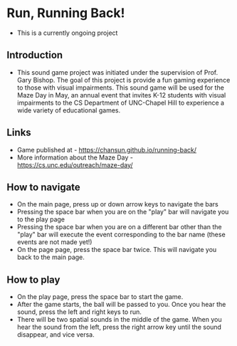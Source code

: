# Run, Running Back!
  * This is a currently ongoing project

## Introduction
  * This sound game project was initiated under the supervision of Prof. Gary Bishop. The goal of this project is provide a fun gaming experience to those with visual impairments. This sound game will be used for the Maze Day in May, an annual event that invites K-12 students with visual impairments to the CS Department of UNC-Chapel Hill to experience a wide variety of educational games.

## Links
  * Game published at - https://chansun.github.io/running-back/
  * More information about the Maze Day - https://cs.unc.edu/outreach/maze-day/

## How to navigate
  * On the main page, press up or down arrow keys to navigate the bars
  * Pressing the space bar when you are on the "play" bar will navigate you to the play page
  * Pressing the space bar when you are on a different bar other than the "play" bar will execute the event corresponding to the bar name (these events are not made yet!)
  * On the page page, press the space bar twice. This will navigate you back to the main page.

## How to play
  * On the play page, press the space bar to start the game.
  * After the game starts, the ball will be passed to you. Once you hear the sound, press the left and right keys to run.
  * There will be two spatial sounds in the middle of the game. When you hear the sound from the left, press the right arrow key until the sound disappear, and vice versa.
